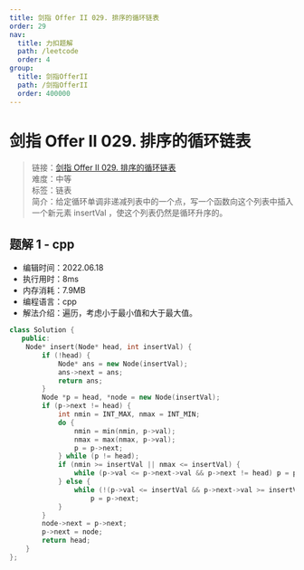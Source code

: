 ```yaml
---
title: 剑指 Offer II 029. 排序的循环链表
order: 29
nav:
  title: 力扣题解
  path: /leetcode
  order: 4
group:
  title: 剑指OfferII
  path: /剑指OfferII
  order: 400000
---
```


# 剑指 Offer II 029. 排序的循环链表
    
> 链接：[剑指 Offer II 029. 排序的循环链表](https://leetcode.cn/problems/4ueAj6/)  
> 难度：中等  
> 标签：链表  
> 简介：给定循环单调非递减列表中的一个点，写一个函数向这个列表中插入一个新元素 insertVal ，使这个列表仍然是循环升序的。
      
## 题解 1 - cpp
- 编辑时间：2022.06.18
- 执行用时：8ms
- 内存消耗：7.9MB
- 编程语言：cpp
- 解法介绍：遍历，考虑小于最小值和大于最大值。
```cpp
class Solution {
   public:
    Node* insert(Node* head, int insertVal) {
        if (!head) {
            Node* ans = new Node(insertVal);
            ans->next = ans;
            return ans;
        }
        Node *p = head, *node = new Node(insertVal);
        if (p->next != head) {
            int nmin = INT_MAX, nmax = INT_MIN;
            do {
                nmin = min(nmin, p->val);
                nmax = max(nmax, p->val);
                p = p->next;
            } while (p != head);
            if (nmin >= insertVal || nmax <= insertVal) {
                while (p->val <= p->next->val && p->next != head) p = p->next;
            } else {
                while (!(p->val <= insertVal && p->next->val >= insertVal))
                    p = p->next;
            }
        }
        node->next = p->next;
        p->next = node;
        return head;
    }
};
```

      